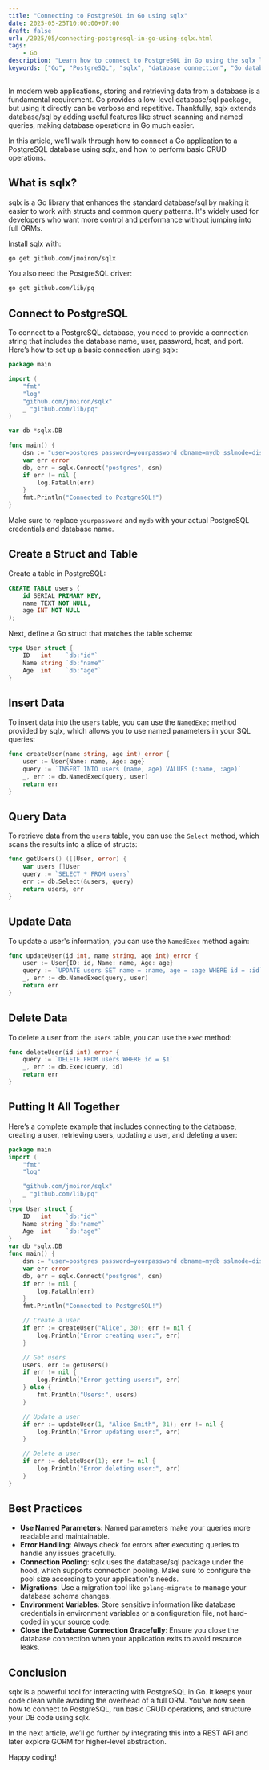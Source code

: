 ```yaml
---
title: "Connecting to PostgreSQL in Go using sqlx"
date: 2025-05-25T10:00:00+07:00
draft: false
url: /2025/05/connecting-postgresql-in-go-using-sqlx.html
tags:
    - Go
description: "Learn how to connect to PostgreSQL in Go using the sqlx library. This guide covers installation, basic queries, and best practices for working with PostgreSQL in Go applications."
keywords: ["Go", "PostgreSQL", "sqlx", "database connection", "Go database library"]
---
```


In modern web applications, storing and retrieving data from a database is a fundamental requirement. Go provides a low-level database/sql package, but using it directly can be verbose and repetitive. Thankfully, sqlx extends database/sql by adding useful features like struct scanning and named queries, making database operations in Go much easier.

In this article, we’ll walk through how to connect a Go application to a PostgreSQL database using sqlx, and how to perform basic CRUD operations.

## What is sqlx?
sqlx is a Go library that enhances the standard database/sql by making it easier to work with structs and common query patterns. It's widely used for developers who want more control and performance without jumping into full ORMs.

Install sqlx with:
```bash
go get github.com/jmoiron/sqlx
```

You also need the PostgreSQL driver:
```bash
go get github.com/lib/pq
```

## Connect to PostgreSQL
To connect to a PostgreSQL database, you need to provide a connection string that includes the database name, user, password, host, and port. Here’s how to set up a basic connection using sqlx:

```go
package main

import (
    "fmt"
    "log"
    "github.com/jmoiron/sqlx"
    _ "github.com/lib/pq"
)

var db *sqlx.DB

func main() {
    dsn := "user=postgres password=yourpassword dbname=mydb sslmode=disable"
    var err error
    db, err = sqlx.Connect("postgres", dsn)
    if err != nil {
        log.Fatalln(err)
    }
    fmt.Println("Connected to PostgreSQL!")
}
```

Make sure to replace `yourpassword` and `mydb` with your actual PostgreSQL credentials and database name.

## Create a Struct and Table
Create a table in PostgreSQL:
```sql
CREATE TABLE users (
    id SERIAL PRIMARY KEY,
    name TEXT NOT NULL,
    age INT NOT NULL
);
```

Next, define a Go struct that matches the table schema:

```go
type User struct {
    ID   int    `db:"id"`
    Name string `db:"name"`
    Age  int    `db:"age"`
}
```

## Insert Data
To insert data into the `users` table, you can use the `NamedExec` method provided by sqlx, which allows you to use named parameters in your SQL queries:

```go
func createUser(name string, age int) error {
    user := User{Name: name, Age: age}
    query := `INSERT INTO users (name, age) VALUES (:name, :age)`
    _, err := db.NamedExec(query, user)
    return err
}
```

## Query Data
To retrieve data from the `users` table, you can use the `Select` method, which scans the results into a slice of structs:

```go
func getUsers() ([]User, error) {
    var users []User
    query := `SELECT * FROM users`
    err := db.Select(&users, query)
    return users, err
}
```

## Update Data
To update a user's information, you can use the `NamedExec` method again:

```go
func updateUser(id int, name string, age int) error {
    user := User{ID: id, Name: name, Age: age}
    query := `UPDATE users SET name = :name, age = :age WHERE id = :id`
    _, err := db.NamedExec(query, user)
    return err
}
```
## Delete Data
To delete a user from the `users` table, you can use the `Exec` method:

```go
func deleteUser(id int) error {
    query := `DELETE FROM users WHERE id = $1`
    _, err := db.Exec(query, id)
    return err
}
```
## Putting It All Together
Here’s a complete example that includes connecting to the database, creating a user, retrieving users, updating a user, and deleting a user:

```go
package main
import (
    "fmt"
    "log"

    "github.com/jmoiron/sqlx"
    _ "github.com/lib/pq"
)
type User struct {
    ID   int    `db:"id"`
    Name string `db:"name"`
    Age  int    `db:"age"`
}
var db *sqlx.DB
func main() {
    dsn := "user=postgres password=yourpassword dbname=mydb sslmode=disable"
    var err error
    db, err = sqlx.Connect("postgres", dsn)
    if err != nil {
        log.Fatalln(err)
    }
    fmt.Println("Connected to PostgreSQL!")

    // Create a user
    if err := createUser("Alice", 30); err != nil {
        log.Println("Error creating user:", err)
    }

    // Get users
    users, err := getUsers()
    if err != nil {
        log.Println("Error getting users:", err)
    } else {
        fmt.Println("Users:", users)
    }

    // Update a user
    if err := updateUser(1, "Alice Smith", 31); err != nil {
        log.Println("Error updating user:", err)
    }

    // Delete a user
    if err := deleteUser(1); err != nil {
        log.Println("Error deleting user:", err)
    }
}
```
## Best Practices
- **Use Named Parameters**: Named parameters make your queries more readable and maintainable.
- **Error Handling**: Always check for errors after executing queries to handle any issues gracefully.
- **Connection Pooling**: sqlx uses the database/sql package under the hood, which supports connection pooling. Make sure to configure the pool size according to your application's needs.
- **Migrations**: Use a migration tool like `golang-migrate` to manage your database schema changes.
- **Environment Variables**: Store sensitive information like database credentials in environment variables or a configuration file, not hard-coded in your source code.
- **Close the Database Connection Gracefully**: Ensure you close the database connection when your application exits to avoid resource leaks.

## Conclusion
sqlx is a powerful tool for interacting with PostgreSQL in Go. It keeps your code clean while avoiding the overhead of a full ORM. You’ve now seen how to connect to PostgreSQL, run basic CRUD operations, and structure your DB code using sqlx.

In the next article, we’ll go further by integrating this into a REST API and later explore GORM for higher-level abstraction.

Happy coding!
